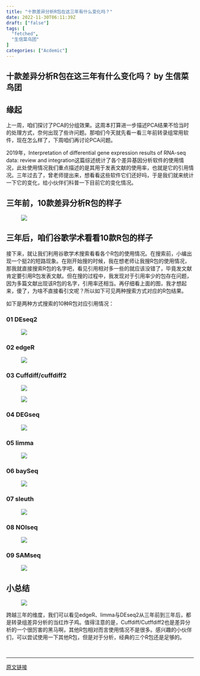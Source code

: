 ```yaml
---
title: "十款差异分析R包在这三年有什么变化吗？"
date: 2022-11-30T06:11:39Z
draft: ["false"]
tags: [
  "fetched",
  "生信菜鸟团"
]
categories: ["Acdemic"]
---
```

十款差异分析R包在这三年有什么变化吗？ by 生信菜鸟团
------
<div><section data-tool="mdnice编辑器" data-website="https://www.mdnice.com"><h2 data-tool="mdnice编辑器"><span></span><span>缘起</span><span></span></h2><p data-tool="mdnice编辑器">上一周，咱们探讨了PCA的分组效果。这周本打算进一步描述PCA结果不恰当时的处理方式，奈何出现了些许问题。那咱们今天就先看一看三年前转录组常用软件，现在怎么样了，下周咱们再讨论PCA问题。</p><p data-tool="mdnice编辑器">2019年，Interpretation of differential gene expression results of RNA-seq data: review and integration这篇综述统计了各个差异基因分析软件的使用情况，此处使用情况我们重点描述的是其用于发表文献的使用率，也就是它的引用情况。三年过去了，曾老师提出来，想看看这些软件它们还好吗，于是我们就来统计一下它的变化，给小伙伴们科普一下目前它的变化情况。</p><h2 data-tool="mdnice编辑器"><span></span><span>三年前，10款差异分析R包的样子</span><span></span></h2><figure data-tool="mdnice编辑器"><img data-ratio="0.5964912280701754" data-src="https://mmbiz.qpic.cn/mmbiz_jpg/iaRJcrq2LosibzDdb5mtTdiabOa2deaupCcll5dnTAs7ZeO3jjUHpyRpYT0vIdGy8ib1bic5hibUpe43KowJRWRlibuBQ/640?wx_fmt=jpeg" data-type="jpeg" data-w="798" src="https://mmbiz.qpic.cn/mmbiz_jpg/iaRJcrq2LosibzDdb5mtTdiabOa2deaupCcll5dnTAs7ZeO3jjUHpyRpYT0vIdGy8ib1bic5hibUpe43KowJRWRlibuBQ/640?wx_fmt=jpeg"></figure><h2 data-tool="mdnice编辑器"><span></span><span>三年后，咱们谷歌学术看看10款R包的样子</span><span></span></h2><p data-tool="mdnice编辑器">接下来，就让我们利用谷歌学术搜索看看各个R包的使用情况。在搜索前，小编出现一个挺2的短路现象。在刚开始搜的时候，我在想老师让我搜R包的使用情况，那我就直接搜索R包的名字吧，看见引用相对多一些的就应该没错了，毕竟发文献肯定要引用R包发表文献。但在搜的过程中，我发现对于引用率少的包存在问题，因为多篇文献出现该R包的名字，引用率还相当。再仔细看上面的图，我才想起来，傻了，为啥不直接看引文呢？所以如下可见两种搜索方式对应的R包结果。</p><p data-tool="mdnice编辑器">如下是两种方式搜索的10种R包对应引用情况：</p><h3 data-tool="mdnice编辑器"><span></span><span><span></span>01 DEseq2</span><span></span></h3><figure data-tool="mdnice编辑器"><img data-ratio="0.37897310513447435" data-src="https://mmbiz.qpic.cn/mmbiz_jpg/iaRJcrq2LosibzDdb5mtTdiabOa2deaupCca9dDtARCiaC5lPD8ibzyft5hTuNuMC3bXQByJ5zTkL1MUiarqQHo4GHicQ/640?wx_fmt=jpeg" data-type="jpeg" data-w="818" src="https://mmbiz.qpic.cn/mmbiz_jpg/iaRJcrq2LosibzDdb5mtTdiabOa2deaupCca9dDtARCiaC5lPD8ibzyft5hTuNuMC3bXQByJ5zTkL1MUiarqQHo4GHicQ/640?wx_fmt=jpeg"></figure><h3 data-tool="mdnice编辑器"><span></span><span><span></span>02 edgeR</span><span></span></h3><figure data-tool="mdnice编辑器"><img data-ratio="0.5137844611528822" data-src="https://mmbiz.qpic.cn/mmbiz_jpg/iaRJcrq2LosibzDdb5mtTdiabOa2deaupCcDmm6V0SuLkHKUPuTc0pH2AKya9BiaOCzTdghU5St1AQ1RGJIJSzia5MA/640?wx_fmt=jpeg" data-type="jpeg" data-w="798" src="https://mmbiz.qpic.cn/mmbiz_jpg/iaRJcrq2LosibzDdb5mtTdiabOa2deaupCcDmm6V0SuLkHKUPuTc0pH2AKya9BiaOCzTdghU5St1AQ1RGJIJSzia5MA/640?wx_fmt=jpeg"></figure><h3 data-tool="mdnice编辑器"><span></span><span><span></span>03 Cuffdiff/cuffdiff2</span><span></span></h3><figure data-tool="mdnice编辑器"><img data-ratio="0.3752913752913753" data-src="https://mmbiz.qpic.cn/mmbiz_jpg/iaRJcrq2LosibzDdb5mtTdiabOa2deaupCcIkceG19ZFqPYceNkFXcI3l9vkG4PDtB5ODX5N9tWquYQ9HeeQeAQsw/640?wx_fmt=jpeg" data-type="jpeg" data-w="858" src="https://mmbiz.qpic.cn/mmbiz_jpg/iaRJcrq2LosibzDdb5mtTdiabOa2deaupCcIkceG19ZFqPYceNkFXcI3l9vkG4PDtB5ODX5N9tWquYQ9HeeQeAQsw/640?wx_fmt=jpeg"></figure><figure data-tool="mdnice编辑器"><img data-ratio="0.3891402714932127" data-src="https://mmbiz.qpic.cn/mmbiz_jpg/iaRJcrq2LosibzDdb5mtTdiabOa2deaupCc4uqlM34GBEMQ6eQAXVRT6QFxKzWXQib2M8YJxC186WruMibFKuC0leQA/640?wx_fmt=jpeg" data-type="jpeg" data-w="884" src="https://mmbiz.qpic.cn/mmbiz_jpg/iaRJcrq2LosibzDdb5mtTdiabOa2deaupCc4uqlM34GBEMQ6eQAXVRT6QFxKzWXQib2M8YJxC186WruMibFKuC0leQA/640?wx_fmt=jpeg"></figure><h3 data-tool="mdnice编辑器"><span></span><span><span></span>04 DEGseq</span><span></span></h3><figure data-tool="mdnice编辑器"><img data-ratio="0.37254901960784315" data-src="https://mmbiz.qpic.cn/mmbiz_jpg/iaRJcrq2LosibzDdb5mtTdiabOa2deaupCcQxrwWJygxRX07dEI7P6y52moib4KDIqNvfE9f3iar7E8dJgtyfEEFu3w/640?wx_fmt=jpeg" data-type="jpeg" data-w="816" src="https://mmbiz.qpic.cn/mmbiz_jpg/iaRJcrq2LosibzDdb5mtTdiabOa2deaupCcQxrwWJygxRX07dEI7P6y52moib4KDIqNvfE9f3iar7E8dJgtyfEEFu3w/640?wx_fmt=jpeg"></figure><h3 data-tool="mdnice编辑器"><span></span><span><span></span>05 limma</span><span></span></h3><figure data-tool="mdnice编辑器"><img data-ratio="0.40540540540540543" data-src="https://mmbiz.qpic.cn/mmbiz_jpg/iaRJcrq2LosibzDdb5mtTdiabOa2deaupCcU8tj1ENT2WDiaXmSY5JOd7ZNIKtKjP0VTWQxH7uJFiaZMKDSOBfCbw1w/640?wx_fmt=jpeg" data-type="jpeg" data-w="814" src="https://mmbiz.qpic.cn/mmbiz_jpg/iaRJcrq2LosibzDdb5mtTdiabOa2deaupCcU8tj1ENT2WDiaXmSY5JOd7ZNIKtKjP0VTWQxH7uJFiaZMKDSOBfCbw1w/640?wx_fmt=jpeg"></figure><h3 data-tool="mdnice编辑器"><span></span><span><span></span>06 baySeq</span><span></span></h3><figure data-tool="mdnice编辑器"><img data-ratio="0.21782178217821782" data-src="https://mmbiz.qpic.cn/mmbiz_jpg/iaRJcrq2LosibzDdb5mtTdiabOa2deaupCcibEZjeqBbpUMshEiaicUKXicyP0jicBsXTLHwlbRSMIuFiaCfuc4wmoVWVnw/640?wx_fmt=jpeg" data-type="jpeg" data-w="808" src="https://mmbiz.qpic.cn/mmbiz_jpg/iaRJcrq2LosibzDdb5mtTdiabOa2deaupCcibEZjeqBbpUMshEiaicUKXicyP0jicBsXTLHwlbRSMIuFiaCfuc4wmoVWVnw/640?wx_fmt=jpeg"></figure><h3 data-tool="mdnice编辑器"><span></span><span><span></span>07 sleuth</span><span></span></h3><figure data-tool="mdnice编辑器"><img data-ratio="0.37967914438502676" data-src="https://mmbiz.qpic.cn/mmbiz_jpg/iaRJcrq2LosibzDdb5mtTdiabOa2deaupCcFObCWmsI8r8Ex0yK9TnBUQfm0noUW2v8U4lOEYBYibzDR6Z9XMDQ3PQ/640?wx_fmt=jpeg" data-type="jpeg" data-w="748" src="https://mmbiz.qpic.cn/mmbiz_jpg/iaRJcrq2LosibzDdb5mtTdiabOa2deaupCcFObCWmsI8r8Ex0yK9TnBUQfm0noUW2v8U4lOEYBYibzDR6Z9XMDQ3PQ/640?wx_fmt=jpeg"></figure><h3 data-tool="mdnice编辑器"><span></span><span><span></span>08 NOIseq</span><span></span></h3><figure data-tool="mdnice编辑器"><img data-ratio="0.42574257425742573" data-src="https://mmbiz.qpic.cn/mmbiz_jpg/iaRJcrq2LosibzDdb5mtTdiabOa2deaupCcRIjoAicKXGXvibA3MIeXEMics6IMtiaquH8wuJmvbw9Tdw6KHKbaSk6qicQ/640?wx_fmt=jpeg" data-type="jpeg" data-w="808" src="https://mmbiz.qpic.cn/mmbiz_jpg/iaRJcrq2LosibzDdb5mtTdiabOa2deaupCcRIjoAicKXGXvibA3MIeXEMics6IMtiaquH8wuJmvbw9Tdw6KHKbaSk6qicQ/640?wx_fmt=jpeg"></figure><h3 data-tool="mdnice编辑器"><span></span><span><span></span>09 SAMseq</span><span></span></h3><figure data-tool="mdnice编辑器"><img data-ratio="0.31268436578171094" data-src="https://mmbiz.qpic.cn/mmbiz_jpg/iaRJcrq2LosibzDdb5mtTdiabOa2deaupCcGUARQtLODDWeP7rd70awWHFClQn3Wqw8DsSnRrzsYAWOiahdFIhDTyw/640?wx_fmt=jpeg" data-type="jpeg" data-w="678" src="https://mmbiz.qpic.cn/mmbiz_jpg/iaRJcrq2LosibzDdb5mtTdiabOa2deaupCcGUARQtLODDWeP7rd70awWHFClQn3Wqw8DsSnRrzsYAWOiahdFIhDTyw/640?wx_fmt=jpeg"></figure><h2 data-tool="mdnice编辑器"><span></span><span>小总结</span><span></span></h2><figure data-tool="mdnice编辑器"><img data-ratio="0.5477707006369427" data-src="https://mmbiz.qpic.cn/mmbiz_jpg/iaRJcrq2LosibzDdb5mtTdiabOa2deaupCcAEtricXQ4Aj86liaz0wEzuQoDQQicJD1n91h5aOt0QVZsFEFp4SSBZogw/640?wx_fmt=jpeg" data-type="jpeg" data-w="628" src="https://mmbiz.qpic.cn/mmbiz_jpg/iaRJcrq2LosibzDdb5mtTdiabOa2deaupCcAEtricXQ4Aj86liaz0wEzuQoDQQicJD1n91h5aOt0QVZsFEFp4SSBZogw/640?wx_fmt=jpeg"></figure><p data-tool="mdnice编辑器">跨越三年的维度，我们可以看见edgeR、limma与DEseq2从三年前到三年后，都是转录组差异分析的当红炸子鸡。值得注意的是，Cuffdiff/Cutffdiff2也是差异分析的一个很厉害的黑马啊，其他R包相对而言使用情况不是很多。感兴趣的小伙伴们，可以尝试使用一下其他R包，但是对于分析，经典的三个R包还是足够的。</p></section><p><br></p><p><mp-style-type data-value="3"></mp-style-type></p></div>  
<hr>
<a href="https://mp.weixin.qq.com/s/UD1rZkOuoIs9HPoZi9W6Yg",target="_blank" rel="noopener noreferrer">原文链接</a>
